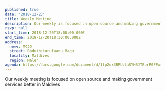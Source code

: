```yaml
---
published: true
date: '2018-12-20'
title: Weekly Meeting
description: Our weekly is focused on open source and making government services better in Maldives
rsvp: null
start_time: 2018-12-20T18:00:00.000Z
end_time: 2018-12-20T18:30:00.000Z
address:
  name: MOSS
  street: Boduthakurufaanu Magu
  locality: Maldives
  region: Male'
agenda: https://docs.google.com/document/d/1lp2ox3RPUulaSYH6JTEurP0FPxr82fN_JWHPbvUZgiI/edit?usp=drivesdk
---
```

Our weekly meeting is focused on open source and making government services better in Maldives
